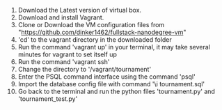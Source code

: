 1. Download the Latest version of virtual box.
2. Download and install Vagrant.
3. Clone or Download the VM configuration files from "https://github.com/dinker1462/fullstack-nanodegree-vm"
4. 'cd' to the vagrant directory in the downloaded folder
5. Run the command 'vagrant up' in your terminal, it may take several minutes for vagrant to set itself up
6. Run the command 'vagrant ssh'
7. Change the directory to '/vagrant/tournament'
8. Enter the PSQL command interface using the command 'psql'
9. Import the database config file with command '\i tournament.sql'
10. Go back to the terminal and run the python files 'tournament.py' and 'tournament_test.py'